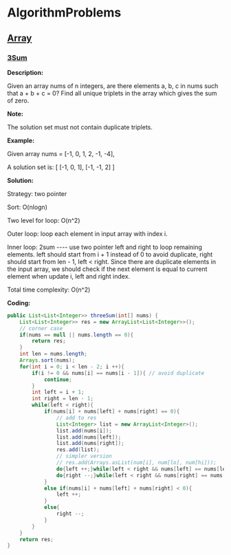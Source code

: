 # AlgorithmProblems

## [Array](https://github.com/yingyingzhuzhu/AlgorithmProblems/tree/master/array)

### [3Sum](https://leetcode.com/problems/3sum/description)

__Description:__

Given an array nums of n integers, are there elements a, b, c in nums such that a + b + c = 0? Find all unique triplets in the array which gives the sum of zero.

__Note:__

The solution set must not contain duplicate triplets.

__Example:__

Given array nums = [-1, 0, 1, 2, -1, -4],

A solution set is:
[
  [-1, 0, 1],
  [-1, -1, 2]
]

__Solution:__

Strategy: two pointer

Sort: O(nlogn)

Two level for loop: O(n^2)

Outer loop: loop each element in input array with index i.

Inner loop: 2sum ---- use two pointer left and right to loop remaining elements. left should start from i + 1 instead of 0 to avoid duplicate, right should start from len - 1, left < right. Since there are duplicate elements in the input array, we should check if the next element is equal to current element when update i, left and right index.

Total time complexity: O(n^2)

__Coding:__

```Java
public List<List<Integer>> threeSum(int[] nums) {
    List<List<Integer>> res = new ArrayList<List<Integer>>();
    // corner case
    if(nums == null || nums.length == 0){
        return res;
    }
    int len = nums.length;
    Arrays.sort(nums);
    for(int i = 0; i < len - 2; i ++){
        if(i != 0 && nums[i] == nums[i - 1]){ // avoid duplicate
            continue;
        }
        int left = i + 1;
        int right = len - 1;
        while(left < right){
            if(nums[i] + nums[left] + nums[right] == 0){
                // add to res
                List<Integer> list = new ArrayList<Integer>();
                list.add(nums[i]);
                list.add(nums[left]);
                list.add(nums[right]);
                res.add(list);
                // simpler version
                // res.add(Arrays.asList(num[i], num[lo], num[hi]));
                do{left ++;}while(left < right && nums[left] == nums[left - 1]); // avoid duplicate
                do{right --;}while(left < right && nums[right] == nums[right + 1]); // avoid duplicate
            }
            else if(nums[i] + nums[left] + nums[right] < 0){
                left ++;
            }
            else{
                right --;
            }
        }
    }
    return res;
}
```


